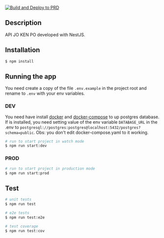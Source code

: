 [![Build and Deploy to PRD](https://github.com/luanfv/api-jo-ken-po/actions/workflows/main.yml/badge.svg)](https://github.com/luanfv/api-jo-ken-po/actions/workflows/main.yml)

## Description

API JO KEN PO developed with NestJS.

## Installation

```bash
$ npm install
```

## Running the app

You need create a copy of the file `.env.example` in the project root and rename to `.env` with your env variables.

### DEV

You need have install [docker](https://docs.docker.com/engine/install/) and [docker-compose](https://docs.docker.com/compose/install/) to up postgres database.
If is installed, you need setting value of the env variable `DATABASE_URL` in the .env to `postgresql://postgres:postgres@localhost:5432/postgres?schema=public`. Obs: you don't edit docker-compose.yaml to it working.

```bash
# run to start project in watch mode
$ npm run start:dev
```

### PROD

```bash
# run to start project in production mode
$ npm run start:prod
```

## Test

```bash
# unit tests
$ npm run test

# e2e tests
$ npm run test:e2e

# test coverage
$ npm run test:cov
```
